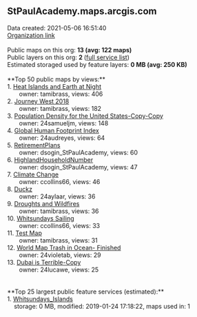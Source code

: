 <h2>StPaulAcademy.maps.arcgis.com</h2> Data created: 2021-05-06 16:51:40 <br /><a target='new' href='https://StPaulAcademy.maps.arcgis.com'>Organization link</a><br /><br />Public maps on this org: <b>13 (avg: 122 maps)</b><br />Public layers on this org: <b>2 </b>(<a target='new' href='https://services.arcgis.com/kWCfx9n3C9gCzKTN/ArcGIS/rest/services'>full service list</a>)<br />Estimated storaged used by feature layers: <b>0 MB (avg: 250 KB)</b><br /><br />**Top 50 public maps by views:**<br />  1. <a target='new' href='https://www.arcgis.com/home/item.html?id=eccfbe74f65248cf9324ed9e4fbc7602'>Heat Islands and Earth at Night</a> <br />  &nbsp;&nbsp;&nbsp;&nbsp; &nbsp;&nbsp;owner: tamibrass, views: 406<br />  2. <a target='new' href='https://www.arcgis.com/home/item.html?id=64733291c4884093944b945f945b9a96'>Journey West 2018</a> <br />  &nbsp;&nbsp;&nbsp;&nbsp; &nbsp;&nbsp;owner: tamibrass, views: 182<br />  3. <a target='new' href='https://www.arcgis.com/home/item.html?id=22433dc5903b40fe816d387a079a85f8'>Population Density for the United States-Copy-Copy</a> <br />  &nbsp;&nbsp;&nbsp;&nbsp; &nbsp;&nbsp;owner: 24samueljm, views: 148<br />  4. <a target='new' href='https://www.arcgis.com/home/item.html?id=c6473c257a1041bebe12fc69b60cec6d'>Global Human Footprint Index</a> <br />  &nbsp;&nbsp;&nbsp;&nbsp; &nbsp;&nbsp;owner: 24audreyes, views: 64<br />  5. <a target='new' href='https://www.arcgis.com/home/item.html?id=c011d7d9cbf94a538f82f9af5d8a78de'>RetirementPlans</a> <br />  &nbsp;&nbsp;&nbsp;&nbsp; &nbsp;&nbsp;owner: dsogin_StPaulAcademy, views: 60<br />  6. <a target='new' href='https://www.arcgis.com/home/item.html?id=801c5052a9334fd2b34726963802641c'>HighlandHouseholdNumber</a> <br />  &nbsp;&nbsp;&nbsp;&nbsp; &nbsp;&nbsp;owner: dsogin_StPaulAcademy, views: 47<br />  7. <a target='new' href='https://www.arcgis.com/home/item.html?id=8d2ec6d095d64fe085e053de54221d07'>Climate Change</a> <br />  &nbsp;&nbsp;&nbsp;&nbsp; &nbsp;&nbsp;owner: ccollins66, views: 46<br />  8. <a target='new' href='https://www.arcgis.com/home/item.html?id=7d75ab64827a491694649c2785088e6b'>Duckz</a> <br />  &nbsp;&nbsp;&nbsp;&nbsp; &nbsp;&nbsp;owner: 24aylaar, views: 36<br />  9. <a target='new' href='https://www.arcgis.com/home/item.html?id=7760426255cc481ba3a76db08ca64b1a'>Droughts and Wildfires</a> <br />  &nbsp;&nbsp;&nbsp;&nbsp; &nbsp;&nbsp;owner: tamibrass, views: 36<br />  10. <a target='new' href='https://www.arcgis.com/home/item.html?id=2e3b45f481894a6585c14dfbf3443021'>Whitsundays Sailing</a> <br />  &nbsp;&nbsp;&nbsp;&nbsp; &nbsp;&nbsp;owner: ccollins66, views: 33<br />  11. <a target='new' href='https://www.arcgis.com/home/item.html?id=c46070e3e07d4c38a29f2061f8c844ee'>Test Map</a> <br />  &nbsp;&nbsp;&nbsp;&nbsp; &nbsp;&nbsp;owner: tamibrass, views: 31<br />  12. <a target='new' href='https://www.arcgis.com/home/item.html?id=bd6e5fadf8454e0b8ba7702bd6f8e2dc'>World Map Trash in Ocean- Finished</a> <br />  &nbsp;&nbsp;&nbsp;&nbsp; &nbsp;&nbsp;owner: 24violetab, views: 29<br />  13. <a target='new' href='https://www.arcgis.com/home/item.html?id=2dc2472797e748d19ccad31165de3e7f'>Dubai is Terrible-Copy</a> <br />  &nbsp;&nbsp;&nbsp;&nbsp; &nbsp;&nbsp;owner: 24lucawe, views: 25<br /><br /><br />**Top 25 largest public feature services (estimated):**<br /> 1. <a target='new' href='https://www.arcgis.com/home/item.html?id=22002af6530444c097987a370397a039'>Whitsundays_Islands</a><br /> &nbsp;&nbsp;&nbsp;&nbsp;storage: 0 MB, modified: 2019-01-24 17:18:22, maps used in: 1<br />